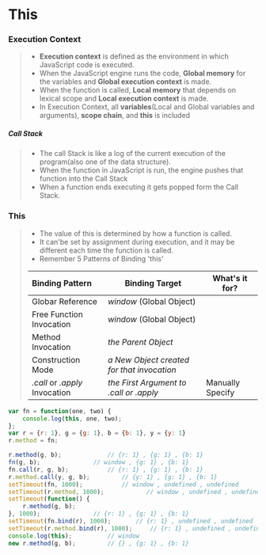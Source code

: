 # This

### Execution Context

> - **Execution context** is defined as the environment in which JavaScript code is executed.
> - When the JavaScript engine runs the code, **Global memory** for the variables and **Global execution context** is made.
> - When the function is called, **Local memory** that depends on lexical scope and **Local execution context** is made.
> - In Execution Context, all **variables**(Local and Global variables and arguments), **scope chain**, and **this** is included 

##### Call Stack

> - The call Stack is like a log of the current execution of the program(also one of the data structure).
> - When the function in JavaScript is run, the engine pushes that function into the Call Stack
> - When a function ends executing it gets popped form the Call Stack.



### This

> - The value of this is determined by how a function is called.
> - It can'be set by assignment during execution, and it may be different each time the function is called.
> - Remember 5 Patterns of Binding 'this'
>
> | Binding Pattern                | Binding Target                             | What's it for?   |
> | :----------------------------- | ------------------------------------------ | ---------------- |
> | Globar Reference               | *window* (Global Object)                   |                  |
> | Free Function Invocation       | *window* (Global Object)                   |                  |
> | Method Invocation              | *the Parent Object*                        |                  |
> | Construction Mode              | *a New Object created for that invocation* |                  |
> | *.call* or *.apply* Invocation | *the First Argument to .call or .apply*    | Manually Specify |



```javascript
var fn = function(one, two) {
    console.log(this, one, two);
};
var r = {r: 1}, g = {g: 1}, b = {b: 1}, y = {y: 1}
r.method = fn;

r.method(g, b);    			// {r: 1} , {g: 1} , {b: 1}
fn(g, b); 		   		// window , {g: 1} , {b: 1}
fn.call(r, g, b);  			// {r: 1} , {g: 1} , {b: 1}
r.method.call(y, g, b); 		// {y: 1} , {g: 1} , {b: 1}
setTimeout(fn, 1000);   		// window , undefined , undefined
setTimeout(r.method, 1000);  		   // window , undefined , undefined
setTimeout(function() {
    r.method(g, b);
}, 1000);				// {r: 1} , {g: 1} , {b: 1}
setTimeout(fn.bind(r), 1000);   	// {r: 1} , undefined , undefined
setTimeout(r.method.bind(r), 1000); 	// {r: 1} , undefined , undefined
console.log(this);			// window
new r.method(g, b);			// {} , {g: 1} , {b: 1}
```

